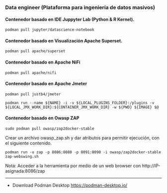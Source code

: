 ### Data engineer (Plataforma para ingeniería de datos masivos)

#### Contenedor basado en IDE Juppyter Lab (Python & R Kernel).
    podman pull jupyter/datascience-notebook

#### Contenedor basado en Visualización Apache Superset.
    podman pull apache/superset

#### Contenedor basado en Apache NiFi
    podman pull apache/nifi

#### Contenedor basado en Apache Jmeter
    podman pull justb4/jmeter
  
    podman run --name ${NAME} -i -v ${LOCAL_PLUGINS_FOLDER}:/plugins -v ${LOCAL_JMX_WORK_DIR}:${CONTAINER_JMX_WORK_DIR} -w ${PWD} ${IMAGE} $@

#### Contenedor basado en Owasp ZAP

    sudo podman pull owasp/zap2docker-stable

Crear un archivo owasp_zap.sh y dar atributos para permitir ejecución, con el siguiente contenido.

    podman run -u zap -p 8086:8080 -p 8091:8090 -i owasp/zap2docker-stable zap-webswing.sh

Nota: Acceder a la herramienta por medio de un web browser con http://IP-asignada:8086/zap

----------
- Download Podman Desktop https://podman-desktop.io/ 
